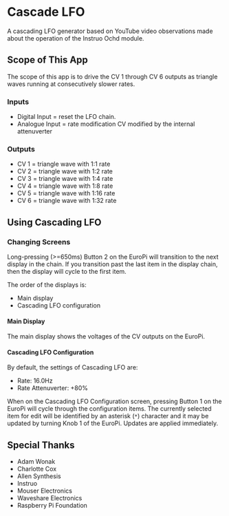 # Cascade LFO

A cascading LFO generator based on YouTube video observations made about the operation of the Instruo Ochd module.

## Scope of This App

The scope of this app is to drive the CV 1 through CV 6 outputs as triangle waves running at consecutively slower rates.

### Inputs

- Digital Input = reset the LFO chain.
- Analogue Input = rate modification CV modified by the internal attenuverter

### Outputs

- CV 1 = triangle wave with 1:1 rate
- CV 2 = triangle wave with 1:2 rate
- CV 3 = triangle wave with 1:4 rate
- CV 4 = triangle wave with 1:8 rate
- CV 5 = triangle wave with 1:16 rate
- CV 6 = triangle wave with 1:32 rate

## Using Cascading LFO

### Changing Screens

Long-pressing (>=650ms) Button 2 on the EuroPi will transition to the next display in the chain. If you transition past the last item in the display chain, then the display will cycle to the first item.

The order of the displays is:
- Main display
- Cascading LFO configuration

#### Main Display

The main display shows the voltages of the CV outputs on the EuroPi.

#### Cascading LFO Configuration

By default, the settings of Cascading LFO are:
- Rate: 16.0Hz
- Rate Attenuverter: +80%

When on the Cascading LFO Configuration screen, pressing Button 1 on the EuroPi will cycle through the configuration items. The currently selected item for edit will be identified by an asterisk (`*`) character and it may be updated by turning Knob 1 of the EuroPi. Updates are applied immediately.

## Special Thanks

- Adam Wonak
- Charlotte Cox
- Allen Synthesis
- Instruo
- Mouser Electronics
- Waveshare Electronics
- Raspberry Pi Foundation
